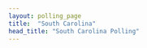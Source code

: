 ```yaml
---
layout: polling_page
title:  "South Carolina"
head_title: "South Carolina Polling"
---
```

                